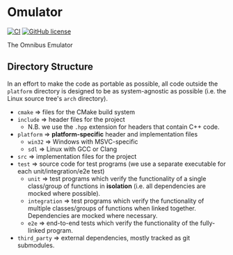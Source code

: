 # Omulator
[![CI](https://github.com/mgukowsky/Omulator/actions/workflows/ci.yml/badge.svg)](https://github.com/mgukowsky/Omulator/actions/workflows/ci.yml)
[![GitHub license](https://img.shields.io/badge/license-MIT-blue.svg)](https://raw.githubusercontent.com/mgukowsky/Omulator/master/LICENSE)

The Omnibus Emulator

## Directory Structure
In an effort to make the code as portable as possible, all code outside the `platform` directory is designed to be as system-agnostic as possible (i.e. the Linux source tree's `arch` directory).
* `cmake` => files for the CMake build system
* `include` => header files for the project
    * N.B. we use the `.hpp` extension for headers that contain C++ code.
* `platform` => __platform-specific__ header and implementation files
    * `win32` => Windows with MSVC-specific
    * `sdl` => Linux with GCC or Clang
* `src` => implementation files for the project
* `test` => source code for test programs (we use a separate executable for each unit/integration/e2e test)
    * `unit` => test programs which verify the functionality of a single class/group of functions in __isolation__ (i.e. all dependencies are mocked where possible).
    * `integration` => test programs which verify the functionality of multiple classes/groups of functions when linked together. Dependencies are mocked where necessary.
    * `e2e` => end-to-end tests which verify the functionality of the fully-linked program.
* `third_party` => external dependencies, mostly tracked as git submodules.
